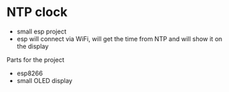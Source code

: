 # NTP clock
- small esp project 
- esp will connect via WiFi, will get the time from NTP and will show it on the display

Parts for the project
- esp8266
- small OLED display
